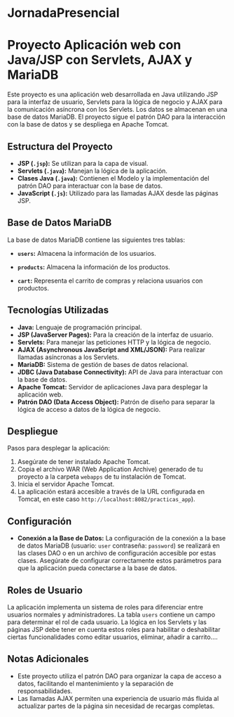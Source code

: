 ﻿# JornadaPresencial
# Proyecto Aplicación web con Java/JSP con Servlets, AJAX y MariaDB

Este proyecto es una aplicación web desarrollada en Java utilizando JSP para la interfaz de usuario, Servlets para la lógica de negocio y AJAX para la comunicación asíncrona con los Servlets. Los datos se almacenan en una base de datos MariaDB. El proyecto sigue el patrón DAO para la interacción con la base de datos y se despliega en Apache Tomcat.

## Estructura del Proyecto

* **JSP (`.jsp`):** Se utilizan para la capa de visual.
* **Servlets (`.java`):** Manejan la lógica de la aplicación.
* **Clases Java (`.java`):** Contienen el Modelo y la implementación del patrón DAO para interactuar con la base de datos.
* **JavaScript (`.js`):** Utilizado para las llamadas AJAX desde las páginas JSP.

## Base de Datos MariaDB

La base de datos MariaDB contiene las siguientes tres tablas:

* **`users`:** Almacena la información de los usuarios.

* **`products`:** Almacena la información de los productos.

* **`cart`:** Representa el carrito de compras y relaciona usuarios con productos.

## Tecnologías Utilizadas

* **Java:** Lenguaje de programación principal.
* **JSP (JavaServer Pages):** Para la creación de la interfaz de usuario.
* **Servlets:** Para manejar las peticiones HTTP y la lógica de negocio.
* **AJAX (Asynchronous JavaScript and XML/JSON):** Para realizar llamadas asíncronas a los Servlets.
* **MariaDB:** Sistema de gestión de bases de datos relacional.
* **JDBC (Java Database Connectivity):** API de Java para interactuar con la base de datos.
* **Apache Tomcat:** Servidor de aplicaciones Java para desplegar la aplicación web.
* **Patrón DAO (Data Access Object):** Patrón de diseño para separar la lógica de acceso a datos de la lógica de negocio.

## Despliegue

Pasos para desplegar la aplicación:

1.  Asegúrate de tener instalado Apache Tomcat.
2.  Copia el archivo WAR (Web Application Archive) generado de tu proyecto a la carpeta `webapps` de tu instalación de Tomcat.
3.  Inicia el servidor Apache Tomcat.
4.  La aplicación estará accesible a través de la URL configurada en Tomcat, en este caso `http://localhost:8082/practicas_app`).

## Configuración

* **Conexión a la Base de Datos:** La configuración de la conexión a la base de datos MariaDB (usuario: `user` contraseña: `password`) se realizará en las clases DAO o en un archivo de configuración accesible por estas clases. Asegúrate de configurar correctamente estos parámetros para que la aplicación pueda conectarse a la base de datos.

## Roles de Usuario

La aplicación implementa un sistema de roles para diferenciar entre usuarios normales y administradores. La tabla `users` contiene un campo para determinar el rol de cada usuario. La lógica en los Servlets y las páginas JSP debe tener en cuenta estos roles para habilitar o deshabilitar ciertas funcionalidades como editar usuarios, eliminar, añadir a carrito....

## Notas Adicionales

* Este proyecto utiliza el patrón DAO para organizar la capa de acceso a datos, facilitando el mantenimiento y la separación de responsabilidades.
* Las llamadas AJAX permiten una experiencia de usuario más fluida al actualizar partes de la página sin necesidad de recargas completas.
